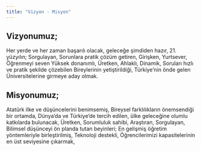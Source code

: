 ```yaml
---
title: "Vizyon - Misyon"
---
```


## Vizyonumuz;
Her yerde ve her zaman başarılı olacak, geleceğe şimdiden hazır, 21. yüzyılın;
Sorgulayan,   Sorunlara pratik  çözüm getiren,   Girişken,   Yurtsever, Öğrenmeyi seven
Yüksek donanımlı, Üretken, Ahlaklı, Dinamik,  Soruları hızlı ve pratik şekilde çözebilen
Bireylerinin yetiştirildiği, Türkiye’nin önde gelen Üniversitelerine girmeye aday olmak.

## Misyonumuz;
Atatürk ilke ve düşüncelerini benimsemiş,
Bireysel farklılıkların önemsendiği bir ortamda,
Dünya’da ve Türkiye’de tercih edilen, ülke geleceğine olumlu katkılarda bulunacak,
Üretken, Sorumluluk sahibi, Araştıran, Sorgulayan,
Bilimsel düşünceyi ön planda tutan beyinleri;
En gelişmiş öğretim yöntemleriyle birleştirilmiş,
Teknoloji destekli,
Öğrencilerimizi kapasitelerinin en üst seviyesine çıkarmak,
